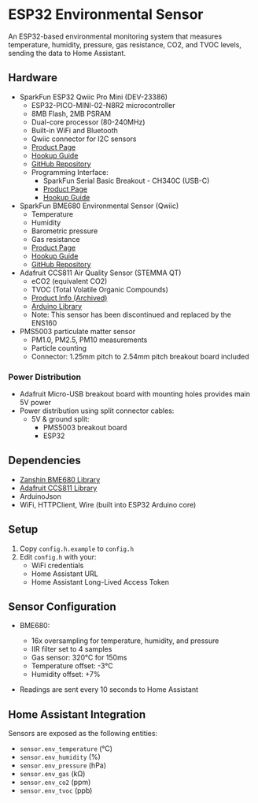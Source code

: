 # ESP32 Environmental Sensor

An ESP32-based environmental monitoring system that measures temperature, humidity, pressure, gas resistance, CO2, and TVOC levels, sending the data to Home Assistant.

## Hardware

- SparkFun ESP32 Qwiic Pro Mini (DEV-23386)
  - ESP32-PICO-MINI-02-N8R2 microcontroller
  - 8MB Flash, 2MB PSRAM
  - Dual-core processor (80-240MHz)
  - Built-in WiFi and Bluetooth
  - Qwiic connector for I2C sensors
  - [Product Page](https://www.sparkfun.com/products/23386)
  - [Hookup Guide](https://sparkfun.github.io/SparkFun_ESP32_Qwiic_Pro_Mini/)
  - [GitHub Repository](https://github.com/sparkfun/SparkFun_ESP32_Qwiic_Pro_Mini)
  - Programming Interface:
    - SparkFun Serial Basic Breakout - CH340C (USB-C)
    - [Product Page](https://www.sparkfun.com/products/15096)
    - [Hookup Guide](https://learn.sparkfun.com/tutorials/sparkfun-serial-basic-ch340c-hookup-guide)
- SparkFun BME680 Environmental Sensor (Qwiic)
  - Temperature
  - Humidity
  - Barometric pressure
  - Gas resistance
  - [Product Page](https://www.sparkfun.com/products/16466)
  - [Hookup Guide](https://learn.sparkfun.com/tutorials/sparkfun-environmental-sensor-breakout---bme680-qwiic-hookup-guide)
  - [GitHub Repository](https://github.com/sparkfun/SparkFun_BME680_Arduino_Library)
- Adafruit CCS811 Air Quality Sensor (STEMMA QT)
  - eCO2 (equivalent CO2)
  - TVOC (Total Volatile Organic Compounds)
  - [Product Info (Archived)](https://learn.adafruit.com/adafruit-ccs811-air-quality-sensor)
  - [Arduino Library](https://github.com/adafruit/Adafruit_CCS811)
  - Note: This sensor has been discontinued and replaced by the ENS160
- PMS5003 particulate matter sensor
  - PM1.0, PM2.5, PM10 measurements
  - Particle counting
  - Connector: 1.25mm pitch to 2.54mm pitch breakout board included

### Power Distribution

- Adafruit Micro-USB breakout board with mounting holes provides main 5V power
- Power distribution using split connector cables:
  - 5V & ground split:
    - PMS5003 breakout board
    - ESP32

## Dependencies

- [Zanshin BME680 Library](https://github.com/Zanduino/BME680)
- [Adafruit CCS811 Library](https://github.com/adafruit/Adafruit_CCS811)
- ArduinoJson
- WiFi, HTTPClient, Wire (built into ESP32 Arduino core)

## Setup

1. Copy `config.h.example` to `config.h`
2. Edit `config.h` with your:
   - WiFi credentials
   - Home Assistant URL
   - Home Assistant Long-Lived Access Token

## Sensor Configuration

- BME680:
  - 16x oversampling for temperature, humidity, and pressure
  - IIR filter set to 4 samples
  - Gas sensor: 320°C for 150ms
  - Temperature offset: -3°C
  - Humidity offset: +7%

- Readings are sent every 10 seconds to Home Assistant

## Home Assistant Integration

Sensors are exposed as the following entities:

- `sensor.env_temperature` (°C)
- `sensor.env_humidity` (%)
- `sensor.env_pressure` (hPa)
- `sensor.env_gas` (kΩ)
- `sensor.env_co2` (ppm)
- `sensor.env_tvoc` (ppb)
